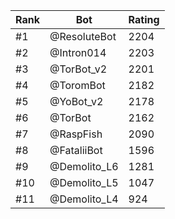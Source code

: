 Rank|Bot|Rating
---|---|---
#1|@ResoluteBot|2204
#2|@Intron014|2203
#3|@TorBot_v2|2201
#4|@ToromBot|2182
#5|@YoBot_v2|2178
#6|@TorBot|2162
#7|@RaspFish|2090
#8|@FataliiBot|1596
#9|@Demolito_L6|1281
#10|@Demolito_L5|1047
#11|@Demolito_L4|924
